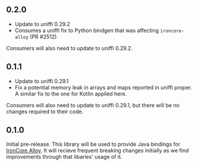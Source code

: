 ## 0.2.0

- Update to uniffi 0.29.2
- Consumes a uniffi fix to Python bindgen that was affecting `ironcore-alloy` (PR #2512)

Consumers will also need to update to uniffi 0.29.2.

## 0.1.1

- Update to uniffi 0.29.1
- Fix a potential memory leak in arrays and maps reported in uniffi proper. A similar fix to the one for Kotlin applied here.

Consumers will also need to update to uniffi 0.29.1, but there will be no changes required to their code.

## 0.1.0

Initial pre-release. This library will be used to provide Java bindings for [IronCore Alloy](https://github.com/IronCoreLabs/ironcore-alloy/tree/main). It will recieve frequent breaking changes initially as we find improvements through that libaries' usage of it.

